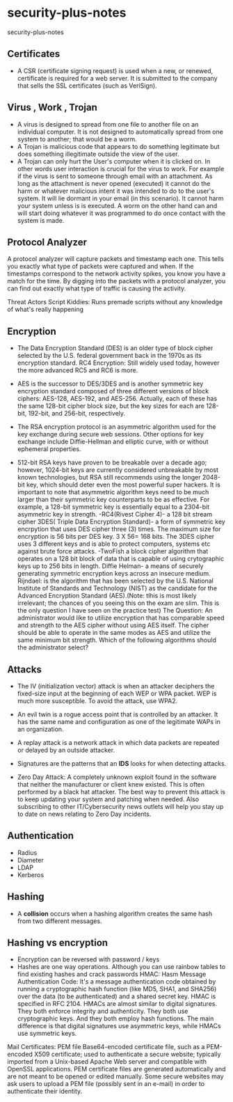 # security-plus-notes
security-plus-notes

## Certificates
- A CSR (certificate signing request) is used when a new, or renewed, certificate is required for a web server. It is submitted to the company that sells the SSL certificates (such as VeriSign). 



## Virus , Work , Trojan 
- A virus is designed to spread from one file to another file on an individual computer. It is not designed to automatically spread from one system to another; that would be a worm.
- A Trojan is malicious code that appears to do something legitimate but does something illegitimate outside the view of the user.
- A Trojan can only hurt the User's computer when it is clicked on. In other words user interaction is crucial for the virus to work. For example if the virus is sent to someone through email with an attachment. As long as the attachment is never opened (executed) it cannot do the harm or whatever malicious intent it was intended to do to the user's system. It will lie dormant in your email (in this scenario). It cannot harm your system unless is is executed. A worm on the other hand can and will start doing whatever it was programmed to do once contact with the system is made.

## Protocol Analyzer 
A protocol analyzer will capture packets and timestamp each one. This tells you exactly what type of packets were captured and when. If the timestamps correspond to the network activity spikes, you know you have a match for the time. By digging into the packets with a protocol analyzer, you can find out exactly what type of traffic is causing the activity. 

Threat Actors
Script Kiddies: Runs premade scripts without any knowledge of what's really happening

## Encryption
- The Data Encryption Standard (DES) is an older type of block cipher selected by the U.S. federal government back in the 1970s as its encryption standard. 
RC4 Encryption: Still widely used today, however the more advanced RC5 and RC6 is more.

- AES is the successor to DES/3DES and is another symmetric key encryption standard composed of three different versions of block ciphers: AES-128, AES-192, and AES-256. Actually, each of these has the same 128-bit cipher block size, but the key sizes for each are 128-bit, 192-bit, and 256-bit, respectively.

- The RSA encryption protocol is an asymmetric algorithm used for the key exchange during secure web sessions. Other options for key exchange include Diffie-Hellman and elliptic curve, with or without ephemeral properties.

- 512-bit RSA keys have proven to be breakable over a decade ago; however, 1024-bit keys are currently considered unbreakable by most known technologies, but RSA still recommends using the longer 2048-bit key, which should deter even the most powerful super hackers. It is important to note that asymmetric algorithm keys need to be much larger than their symmetric key counterparts to be as effective. For example, a 128-bit symmetric key is essentially equal to a 2304-bit asymmetric key in strength.
-RC4(Rivest Cipher 4)- a 128 bit stream cipher
3DES( Triple Data Encryption Standard)- a form of symmetric key encrpytion that uses DES cipher three (3) times. The maximum size for encryption is 56 bits per DES key. 3 X 56= 168 bits. The 3DES cipher uses 3 different keys and is able to protect computers, systems etc against brute force attacks. 
-TwoFish a block cipher algorithm that operates on a 128 bit block of data that is capable of using crytographic keys up to 256 bits in length.
Diffie Helman- a means of securely generating symmetric encryption keys across an insecure medium. 
Rijndael: is the algorithm that has been selected by the U.S. National Institute of Standards and Technology (NIST) as the candidate for the Advanced Encryption Standard (AES).(Note: tlhis is most likely irrelevant; the chances of you seeing this on the exam are slim. This is the only question I have seen on the practice test) The Question: An administrator would like to utilize encryption that has comparable speed and strength to the AES cipher without using AES itself. The cipher should be able to operate in the same modes as AES and utilize the same minimum bit strength. Which of the following algorithms should the administrator select?
## Attacks
- The IV (initialization vector) attack is when an attacker deciphers the fixed-size input at the beginning of each WEP or WPA packet. WEP is much more susceptible. To avoid the attack, use WPA2. 
- An evil twin is a rogue access point that is controlled by an attacker. It has the same name and configuration as one of the legitimate WAPs in an organization.
- A replay attack is a network attack in which data packets are repeated or delayed by an outside attacker. 

- Signatures are the patterns that an **IDS** looks for when detecting attacks. 
- Zero Day Attack: A completely unknown exploit found in the software that neither the manufacturer or client knew existed. This is often performed by a black hat attacker. The best way to prevent this attack is to keep updating your system and patching when needed.  Also subscribing to other IT/Cybersecurity news outlets will help you stay up to date on news relating to Zero Day incidents.

## Authentication
- Radius
- Diameter
- LDAP 
- Kerberos 


## Hashing 
- A **collision** occurs when a hashing algorithm creates the same hash from two different messages.


## Hashing vs encryption
- Encryption can be reversed with password / keys
- Hashes are one way operations. Although you can use rainbow tables to find existing hashes and crack passwords
HMAC: Hasm Message Authentication Code: It's a message authentication code obtained by running a cryptographic hash function (like MD5, SHA1, and SHA256) over the data (to be authenticated) and a shared secret key. HMAC is specified in RFC 2104. HMACs are almost similar to digital signatures. They both enforce integrity and authenticity. They both use cryptographic keys. And they both employ hash functions. The main difference is that digital signatures use asymmetric keys, while HMACs use symmetric keys.  



Mail Certificates: PEM file
Base64-encoded certificate file, such as a PEM-encoded X509 certificate; used to authenticate a secure website; typically imported from a Unix-based Apache Web server and compatible with OpenSSL applications.
PEM certificate files are generated automatically and are not meant to be opened or edited manually. Some secure websites may ask users to upload a PEM file (possibly sent in an e-mail) in order to authenticate their identity.
